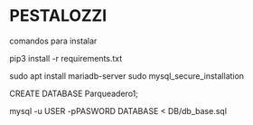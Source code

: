 # PESTALOZZI


comandos para instalar

pip3 install -r requirements.txt

sudo apt install mariadb-server
sudo mysql_secure_installation

CREATE DATABASE Parqueadero1;

mysql -u USER -pPASWORD DATABASE < DB/db_base.sql
